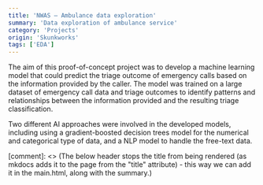 ```yaml
---
title: 'NWAS – Ambulance data exploration'
summary: 'Data exploration of ambulance service'
category: 'Projects'
origin: 'Skunkworks'
tags: ['EDA']
---
```


The aim of this proof-of-concept project was to develop a machine learning model that could predict the triage outcome of emergency calls based on the information provided by the caller. The model was trained on a large dataset of emergency call data and triage outcomes to identify patterns and relationships between the information provided and the resulting triage classification.

Two different AI approaches were involved in the developed models, including using a gradient-boosted decision trees model for the numerical and categorical type of data, and a NLP model to handle the free-text data.

[comment]: <> (The below header stops the title from being rendered (as mkdocs adds it to the page from the "title" attribute) - this way we can add it in the main.html, along with the summary.)
#
